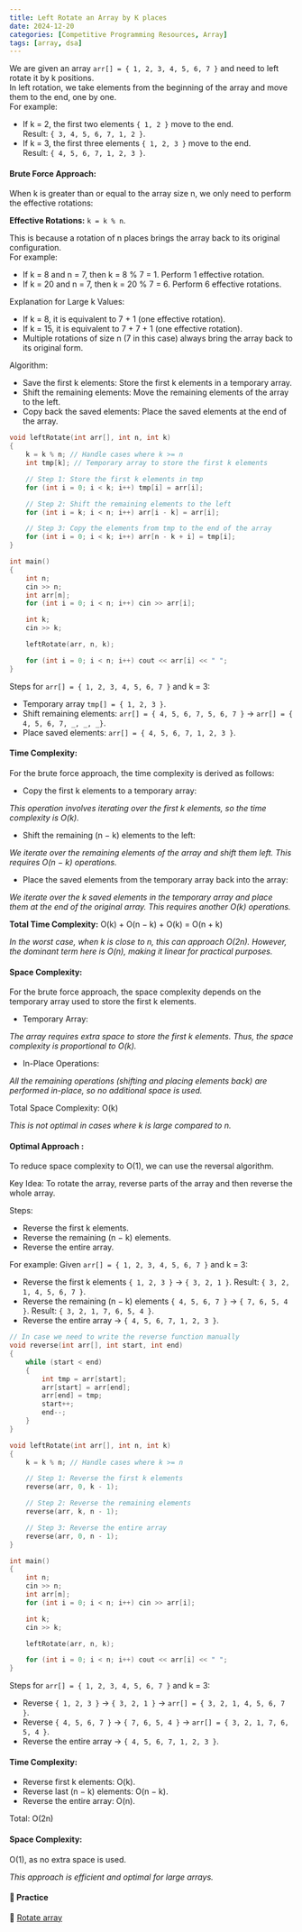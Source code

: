 ```yaml
---
title: Left Rotate an Array by K places
date: 2024-12-20
categories: [Competitive Programming Resources, Array]
tags: [array, dsa]
---
```


We are given an array `arr[] = { 1, 2, 3, 4, 5, 6, 7 }` and need to left rotate it by k positions.\
In left rotation, we take elements from the beginning of the array and move them to the end, one by one.\
For example:

- If k = 2, the first two elements `{ 1, 2 }` move to the end.\
Result: `{ 3, 4, 5, 6, 7, 1, 2 }`.
- If k = 3, the first three elements `{ 1, 2, 3 }` move to the end.\
Result: `{ 4, 5, 6, 7, 1, 2, 3 }`.

#### Brute Force Approach:

When k is greater than or equal to the array size n, we only need to perform the effective rotations:

**Effective Rotations:** `k = k % n`.

This is because a rotation of n places brings the array back to its original configuration.\
For example:

- If k = 8 and n = 7, then k = 8 % 7 = 1. Perform 1 effective rotation.
- If k = 20 and n = 7, then k = 20 % 7 = 6. Perform 6 effective rotations.

Explanation for Large k Values:

- If k = 8, it is equivalent to 7 + 1 (one effective rotation).
- If k = 15, it is equivalent to 7 + 7 + 1 (one effective rotation).
- Multiple rotations of size n (7 in this case) always bring the array back to its original form.

Algorithm:

- Save the first k elements: Store the first k elements in a temporary array.
- Shift the remaining elements: Move the remaining elements of the array to the left.
- Copy back the saved elements: Place the saved elements at the end of the array.


```cpp
void leftRotate(int arr[], int n, int k)
{
    k = k % n; // Handle cases where k >= n
    int tmp[k]; // Temporary array to store the first k elements

    // Step 1: Store the first k elements in tmp
    for (int i = 0; i < k; i++) tmp[i] = arr[i];

    // Step 2: Shift the remaining elements to the left
    for (int i = k; i < n; i++) arr[i - k] = arr[i];

    // Step 3: Copy the elements from tmp to the end of the array
    for (int i = 0; i < k; i++) arr[n - k + i] = tmp[i];
}

int main()
{
    int n;
    cin >> n;
    int arr[n];
    for (int i = 0; i < n; i++) cin >> arr[i];

    int k;
    cin >> k;

    leftRotate(arr, n, k);

    for (int i = 0; i < n; i++) cout << arr[i] << " ";
}
```

Steps for `arr[] = { 1, 2, 3, 4, 5, 6, 7 }` and k = 3:

- Temporary array `tmp[] = { 1, 2, 3 }`.
- Shift remaining elements: `arr[] = { 4, 5, 6, 7, 5, 6, 7 }` → `arr[] = { 4, 5, 6, 7, _, _, _}`.
- Place saved elements: `arr[] = { 4, 5, 6, 7, 1, 2, 3 }`.

#### Time Complexity:

For the brute force approach, the time complexity is derived as follows:

- Copy the first k elements to a temporary array:

*This operation involves iterating over the first k elements, so the time complexity is O(k).*

- Shift the remaining (n − k) elements to the left:

*We iterate over the remaining elements of the array and shift them left. This requires O(n − k) operations.*

- Place the saved elements from the temporary array back into the array:

*We iterate over the k saved elements in the temporary array and place them at the end of the original array. This requires another O(k) operations.*

**Total Time Complexity:** O(k) + O(n − k) + O(k) = O(n + k)

*In the worst case, when k is close to n, this can approach O(2n). However, the dominant term here is O(n), making it linear for practical purposes.*

#### Space Complexity:

For the brute force approach, the space complexity depends on the temporary array used to store the first k elements.

- Temporary Array:

*The array requires extra space to store the first k elements. Thus, the space complexity is proportional to O(k).*

- In-Place Operations:

*All the remaining operations (shifting and placing elements back) are performed in-place, so no additional space is used.*

Total Space Complexity: O(k)

*This is not optimal in cases where k is large compared to n.*

#### Optimal Approach :

To reduce space complexity to O(1), we can use the reversal algorithm.

Key Idea: To rotate the array, reverse parts of the array and then reverse the whole array.

Steps:

- Reverse the first k elements.
- Reverse the remaining (n − k) elements.
- Reverse the entire array.

For example:
Given `arr[] = { 1, 2, 3, 4, 5, 6, 7 }` and k = 3:

- Reverse the first k elements `{ 1, 2, 3 }` → `{ 3, 2, 1 }`.
Result: `{ 3, 2, 1, 4, 5, 6, 7 }`.
- Reverse the remaining (n − k) elements `{ 4, 5, 6, 7 }` → `{ 7, 6, 5, 4 }`.
Result: `{ 3, 2, 1, 7, 6, 5, 4 }`.
- Reverse the entire array → `{ 4, 5, 6, 7, 1, 2, 3 }`.

```cpp
// In case we need to write the reverse function manually
void reverse(int arr[], int start, int end)
{
    while (start < end)
    {
        int tmp = arr[start];
        arr[start] = arr[end];
        arr[end] = tmp;
        start++;
        end--;
    }
}

void leftRotate(int arr[], int n, int k)
{
    k = k % n; // Handle cases where k >= n

    // Step 1: Reverse the first k elements
    reverse(arr, 0, k - 1);

    // Step 2: Reverse the remaining elements
    reverse(arr, k, n - 1);

    // Step 3: Reverse the entire array
    reverse(arr, 0, n - 1);
}

int main()
{
    int n;
    cin >> n;
    int arr[n];
    for (int i = 0; i < n; i++) cin >> arr[i];

    int k;
    cin >> k;

    leftRotate(arr, n, k);

    for (int i = 0; i < n; i++) cout << arr[i] << " ";
}
```

Steps for `arr[] = { 1, 2, 3, 4, 5, 6, 7 }` and k = 3:

- Reverse `{ 1, 2, 3 }` → `{ 3, 2, 1 }` → `arr[] = { 3, 2, 1, 4, 5, 6, 7 }`.
- Reverse `{ 4, 5, 6, 7 }` → `{ 7, 6, 5, 4 }` → `arr[] = { 3, 2, 1, 7, 6, 5, 4 }`.
- Reverse the entire array → `{ 4, 5, 6, 7, 1, 2, 3 }`.

#### Time Complexity:

- Reverse first k elements: O(k).
- Reverse last (n − k) elements: O(n − k).
- Reverse the entire array: O(n).

Total: O(2n)

#### Space Complexity: 

O(1), as no extra space is used.

*This approach is efficient and optimal for large arrays.*

#### **🎯 Practice** 

🔗 [Rotate array](https://www.naukri.com/code360/problems/rotate-array_1230543)